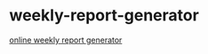 # weekly-report-generator

[online weekly report generator](https://zerosoul.github.io/weekly-report-generator/)
